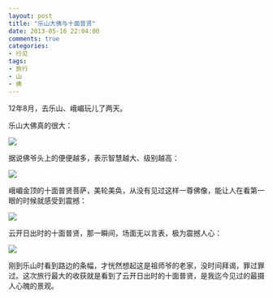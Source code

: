 ```yaml
---
layout: post
title: "乐山大佛与十面普贤"
date: 2013-05-16 22:04:00
comments: true
categories:
- 行见
tags:
- 旅行
- 山
- 佛
---
```

12年8月，去乐山、峨嵋玩儿了两天。

乐山大佛真的很大：

![](http://pic.yupoo.com/leninlee/CRHkdf2T/medium.jpg)

据说佛爷头上的便便越多，表示智慧越大、级别越高：

![](http://pic.yupoo.com/leninlee/CRHkdm6f/medium.jpg)

峨嵋金顶的十面普贤菩萨，美轮美奂，从没有见过这样一尊佛像，能让人在看第一眼的时候就感受到震撼：

![](http://pic.yupoo.com/leninlee/CRHkdPGq/medium.jpg)

云开日出时的十面普贤，那一瞬间，场面无以言表，极为震撼人心：

![](http://pic.yupoo.com/leninlee/CRHkexyO/medium.jpg)

刚到乐山时看到路边的条幅，才恍然想起这是祖师爷的老家，没时间拜谒，罪过罪过。这次旅行最大的收获就是看到了云开日出时的十面普贤，是我迄今见过的最摄人心魄的景观。

